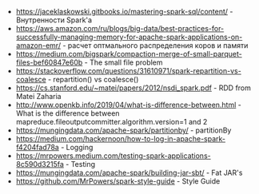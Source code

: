 * https://jaceklaskowski.gitbooks.io/mastering-spark-sql/content/ - Внутренности Spark'а
* https://aws.amazon.com/ru/blogs/big-data/best-practices-for-successfully-managing-memory-for-apache-spark-applications-on-amazon-emr/ - расчет оптмального распределения коров и памяти
* https://medium.com/bigspark/compaction-merge-of-small-parquet-files-bef60847e60b - The small file problem
* https://stackoverflow.com/questions/31610971/spark-repartition-vs-coalesce - repartition() vs coalesce()
* https://cs.stanford.edu/~matei/papers/2012/nsdi_spark.pdf - RDD from Matei Zaharia
* http://www.openkb.info/2019/04/what-is-difference-between.html - What is the difference between mapreduce.fileoutputcommitter.algorithm.version=1 and 2
* https://mungingdata.com/apache-spark/partitionby/ - partitionBy
* https://medium.com/hackernoon/how-to-log-in-apache-spark-f4204fad78a - Logging
* https://mrpowers.medium.com/testing-spark-applications-8c590d3215fa - Testing
* https://mungingdata.com/apache-spark/building-jar-sbt/ - Fat JAR's
* https://github.com/MrPowers/spark-style-guide - Style Guide
